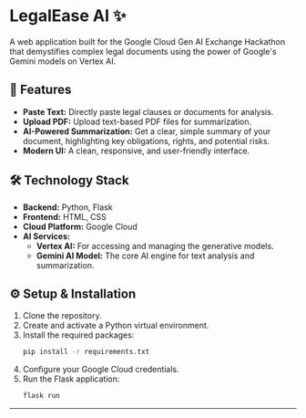 # LegalEase AI ✨

A web application built for the Google Cloud Gen AI Exchange Hackathon that demystifies complex legal documents using the power of Google's Gemini models on Vertex AI.

## 🚀 Features

- **Paste Text:** Directly paste legal clauses or documents for analysis.
- **Upload PDF:** Upload text-based PDF files for summarization.
- **AI-Powered Summarization:** Get a clear, simple summary of your document, highlighting key obligations, rights, and potential risks.
- **Modern UI:** A clean, responsive, and user-friendly interface.

## 🛠️ Technology Stack

- **Backend:** Python, Flask
- **Frontend:** HTML, CSS
- **Cloud Platform:** Google Cloud
- **AI Services:**
    - **Vertex AI:** For accessing and managing the generative models.
    - **Gemini AI Model:** The core AI engine for text analysis and summarization.

## ⚙️ Setup & Installation

1.  Clone the repository.
2.  Create and activate a Python virtual environment.
3.  Install the required packages:
    ```bash
    pip install -r requirements.txt
    ```
4.  Configure your Google Cloud credentials.
5.  Run the Flask application:
    ```bash
    flask run
    ```

---
